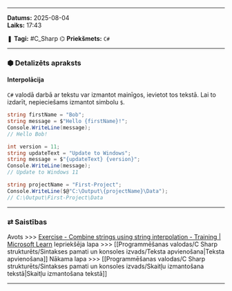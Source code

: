 ___

**Datums:** 2025-08-04   
**Laiks:** 17:43 

❚ **Tagi:** #C_Sharp 
⌬ **Priekšmets:**  `C#`

---
### ⬢ Detalizēts apraksts
#### Interpolācija

`C#` valodā darbā ar tekstu var izmantot mainīgos, ievietot tos tekstā. Lai to izdarīt, nepieciešams izmantot simbolu `$`.

```csharp
string firstName = "Bob";
string message = $"Hello {firstName}!";
Console.WriteLine(message);
// Hello Bob!

int version = 11;
string updateText = "Update to Windows";
string message = $"{updateText} {version}";
Console.WriteLine(message);
// Update to Windows 11

string projectName = "First-Project";
Console.WriteLine($@"C:\Output\{projectName}\Data");
// C:\Output\First-Project\Data
```

---
### ⇄ Saistības

Avots >>> [Exercise - Combine strings using string interpolation - Training \| Microsoft Learn](https://learn.microsoft.com/en-us/training/modules/csharp-basic-formatting/4-exercise-string-interpolation)
Iepriekšēja lapa >>> [[Programmēšanas valodas/C Sharp strukturēts/Sintakses pamati un konsoles izvads/Teksta apvienošana|Teksta apvienošana]]
Nākama lapa >>> [[Programmēšanas valodas/C Sharp strukturēts/Sintakses pamati un konsoles izvads/Skaitļu izmantošana tekstā|Skaitļu izmantošana tekstā]]

___